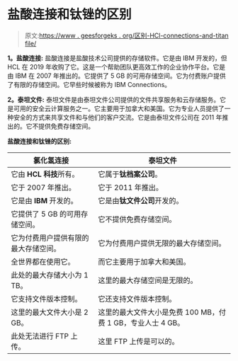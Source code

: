# 盐酸连接和钛锉的区别

> 原文:[https://www . geesforgeks . org/区别-HCl-connections-and-titan file/](https://www.geeksforgeeks.org/difference-between-hcl-connections-and-titanfile/)

**1。盐酸连接:**
盐酸连接是盐酸技术公司提供的存储软件。它是由 IBM 开发的，但 HCL 在 2019 年收购了它。这是一个帮助团队更高效工作的企业协作平台。它是由 IBM 在 2007 年推出的。它提供了 5 GB 的可用存储空间。它为付费账户提供了有限的存储空间。它早些时候被称为 IBM Connections。

**2。泰坦文件:**
泰坦文件是由泰坦文件公司提供的文件共享服务和云存储服务。它是可用的安全云计算服务之一。它主要用于加拿大和美国。它为专业人员提供了一种安全的方式来共享文件和与他们的客户交流。它是由泰坦文件公司在 2011 年推出的。它不提供免费存储空间。

**盐酸连接和钛锉的区别:**

<center>

| 氯化氢连接 | 泰坦文件 |
| --- | --- |
| 它由 **HCL 科技**所有。 | 它属于**钛档案公司**。 |
| 它于 2007 年推出。 | 它于 2011 年推出。 |
| 它是由 **IBM** 开发的。 | 它是由**钛文件公司**开发的。 |
| 它提供了 5 GB 的可用存储空间。 | 它不提供免费存储空间。 |
| 它为付费用户提供有限的最大存储空间。 | 它为付费用户提供无限的最大存储空间。 |
| 全世界都在使用它。 | 而它主要用于加拿大和美国。 |
| 此处的最大存储大小为 1 TB。 | 这里的最大存储空间是无限的。 |
| 它支持文件版本控制。 | 它还支持文件版本控制。 |
| 这里的最大文件大小是 2 GB。 | 这里的最大文件大小是免费 100 MB，付费 1 GB，专业人士 4 GB。 |
| 此处无法进行 FTP 上传。 | 这里 FTP 上传是可以的。 |

</center>